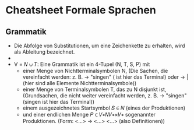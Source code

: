 # Cheatsheet Formale Sprachen

## Grammatik

- Die Abfolge von Substitutionen, um eine Zeichenkette zu erhalten, wird als Ableitung bezeichnet.
-
- V = 𝑁 ∪ 𝑇: Eine Grammatik ist ein 4-Tupel (N, T, S, P) mit
    - einer Menge von Nichtterminalsymbolen N, (Die Sachen, die vereinfacht werden: z. B. <Verb> → "singen" (<Verb> ist
      hier das Terminal) oder <Wort> → <Verb> | <Subjekt> (hier sind alle Elemente Nichtterminalsymbole))
    - einer Menge von Terminalsymbolen T, das zu N disjunkt ist, (Grundsachen, die nicht weiter vereinfacht werden, z.
      B. <Verb> → "singen" (singen ist hier das Terminal))
    - einem ausgezeichnetes Startsymbol 𝑆 ∈ 𝑁 (eines der Produktionen)
    - und einer endlichen Menge 𝑃 ⊂ 𝑉∗𝑁𝑉∗×𝑉∗ sogenannter Produktionen. (Form: <...> -> <...> <...> (also
      Definitionen))